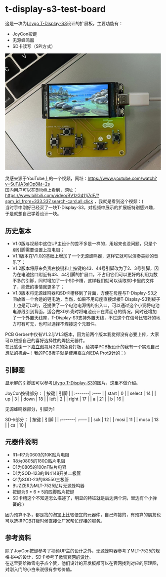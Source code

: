# t-display-s3-test-board
这是一块为[Lilygo T-Display-S3](https://github.com/Xinyuan-LilyGO/T-Display-S3)设计的扩展板，主要功能有：
- JoyCon按键
- 无源蜂鸣器
- SD卡读写（SPI方式）

<p align="center">
  <img src="https://github.com/yusuhua/t-display-s3-test-board/blob/main/image/gamer.jpg" alt="Gamer display photo"/>
</p>

灵感来源于YouTube上的一个视频，网址：https://www.youtube.com/watch?v=SuTJA3sIOp8&t=2s  
国内用户可以在Bilibili上看到，网址：https://www.bilibili.com/video/BV1zG411j7dF/?spm_id_from=333.337.search-card.all.click ，我就是看到这个视频：)  
当时手中刚好已经买了一块T-Display-S3，对视频中展示的扩展板特别感兴趣，于是就想自己学着设计一块。

## 历史版本
- V1.0版与视频中这位UP主设计的差不多是一样的，用起来也没问题，只是个别引脚需要设置上拉电阻；
- V1.1版本在V1.0的基础上增加了一个无源蜂鸣器，这样它就可以演奏美妙的音乐了；
- V1.2版本将原来负责右按键和上按键的43、44号引脚改为了2、3号引脚，因为在电池接口附近有43、44引脚的扩展口，不占用它们可以更好的利用为数不多的引脚，同时增加了一个SD卡槽，这样我们就可以读取SD卡里的文件了，能做的事情就更多了；
- V1.3版本将无源蜂鸣器和SD卡槽移到了背面，方便在母座与T-Display-S3之间放置一个合适的锂电池，当然，如果不用母座直接焊接T-Display-S3到板子上也是可以的，还提供了一个电池电源线的出入口，可以通过这个小洞将电池电源线引到背面，适合做3D外壳时将电池设计在背面仓的情况，同时还增加了一个外置天线座，T-Display-S3支持外置天线，不过这个在信号比较好的地方可有可无，也可以选择不焊接这个元器件。

PCB Gerber中仅有V1.2与V1.3版本，因为前两个版本我觉得没有必要上传，大家可以根据自己的喜好选择性的焊接元器件。  
在此感谢一下[嘉立创](https://lceda.cn/)每月2次的免费打板，给初学PCB板设计的我有一个实现自己想法的机会~！我的PCB板子就是使用嘉立创EDA Pro设计的：) 

## 引脚图
显示屏的引脚图可以参考[Lilygo T-Display-S3](https://github.com/Xinyuan-LilyGO/T-Display-S3)的图片，这里不做介绍。

JoyCon按键部分：
| 按键    | 引脚   |
| :-------| :---- |
| start   | 0     |
| select  | 14    |
| up      | 3     |
| down    | 18    |
| left    | 2     |
| right   | 17    |
| a       | 21    |
| b       | 16    |

无源蜂鸣器部分，引脚为1

SD卡部分：
| 按键    | 引脚   |
| :-------| :---- |
| sck     | 12    |
| mosi    | 11    |
| moso    | 13    |
| cs      | 10    |

## 元器件说明
- R1~R7为0603的10K贴片电阻
- R8为0805的180Ω贴片电阻
- C1为0805的100nF贴片电容
- D1为SOD-123的1N4148开关二极管
- Q1为SOD-23的S8550三极管
- BUZZER为MLT-7525贴片无源蜂鸣器
- 按键为6 * 6 * 5的四脚贴片按键
- SD卡槽这个不知道怎么描述了，明显的特征就是后边两个洞，里边有个小弹簧的:)

因为预算不多，都是找的淘宝上比较便宜的元器件，自己焊接的，有预算的朋友也可以选择PCB打板时候直接让厂家帮忙焊接的服务。

## 参考资料
除了JoyCon按键参考了视频UP主的设计之外，无源蜂鸣器参考了MLT-7525的规格书中的设计，SD卡参考了[微雪官网的设计](https://www.waveshare.net/w/upload/8/83/Micro-SD-Storage-Board-Schematic.pdf)。  
在这里要给微雪电子点个赞，他们设计的开发板都可以在官网找到对应的原理图，对刚入门的小白来说很有参考价值。

